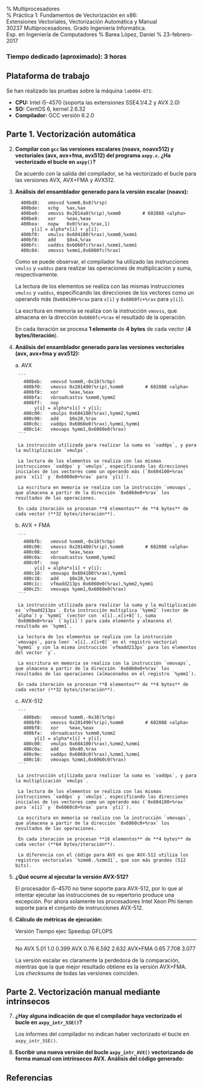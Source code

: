 % Multiprocesadores  
% Práctica 1: Fundamentos de Vectorización en x86:  
  Extensiones Vectoriales, Vectorización Automática y Manual  
  30237 Multiprocesadores. Grado Ingeniería Informática.  
  Esp. en Ingeniería de Computadores
% Barea López, Daniel
% 23-febrero-2017

### Tiempo dedicado (aproximado): 3 horas

## Plataforma de trabajo

Se han realizado las pruebas sobre la máquina `lab004-071`:

* **CPU:** Intel i5-4570 (soporta las extensiones SSE4.1/4.2 y AVX 2.0)
* **SO:** CentOS 6, kernel 2.6.32
* **Compilador:** GCC versión 6.2.0

## Parte 1. Vectorización automática

2.  **Compilar con `gcc` las versiones escalares (noavx, noavx512) y vectoriales (avx, avx+fma, avx512) del programa `axpy.c`. ¿Ha vectorizado el bucle en `axpy()`?**

    De acuerdo con la salida del compilador, se ha vectorizado el bucle para las versiones AVX, AVX+FMA y AVX512.

3.  **Análisis del ensamblador generado para la versión escalar (noavx):**

    ```
      400bd8:   vmovsd %xmm0,0x8(%rsp)
      400bde:   xchg   %ax,%ax
      400be0:   vmovss 0x2014a0(%rip),%xmm0        # 602088 <alpha>
      400be8:   xor    %eax,%eax
      400bea:   nopw   0x0(%rax,%rax,1)
          y[i] = alpha*x[i] + y[i];
      400bf0:   vmulss 0x604100(%rax),%xmm0,%xmm1
      400bf8:   add    $0x4,%rax
      400bfc:   vaddss 0x6060fc(%rax),%xmm1,%xmm1
      400c04:   vmovss %xmm1,0x6060fc(%rax)
    ```

    Como se puede observar, el compilador ha utilizado las instrucciones `vmulss` y `vaddss` para realizar las operaciones de multiplicación y suma, respectivamente.

    La lectura de los elementos se realiza con las mismas instrucciones `vmulss` y `vaddss`, especificando las direcciones de los vectores como un operando más (`0x604100+%rax` para `x[i]` y `0x6060fc+%rax` para `y[i]`).

    La escritura en memoria se realiza con la instrucción `vmovss`, que almacena en la dirección `0x6060fc+%rax` el resultado de la operación.

    En cada iteración se procesa **1 elemento** de **4 bytes** de cada vector (**4 bytes/iteración**).

4. **Análisis del ensamblador generado para las versiones vectoriales (avx, avx+fma y avx512):**

    a. AVX

        ```
          400beb:   vmovsd %xmm0,-0x18(%rbp)
          400bf0:   vmovss 0x201490(%rip),%xmm0        # 602088 <alpha>
          400bf8:   xor    %eax,%eax
          400bfa:   vbroadcastss %xmm0,%ymm2
          400bff:   nop
              y[i] = alpha*x[i] + y[i];
          400c00:   vmulps 0x604100(%rax),%ymm2,%ymm1
          400c08:   add    $0x20,%rax
          400c0c:   vaddps 0x6060e0(%rax),%ymm1,%ymm1
          400c14:   vmovaps %ymm1,0x6060e0(%rax)
        ```

        La instrucción utilizada para realizar la suma es `vaddps`, y para la multiplicación `vmulps`.

        La lectura de los elementos se realiza con las mismas instrucciones `vaddps` y `vmulps`, especificando las direcciones iniciales de los vectores como un operando más (`0x604100+%rax` para `x[i]` y `0x6060e0+%rax` para `y[i]`).

        La escritura en memoria se realiza con la instrucción `vmovaps`, que almacena a partir de la dirección `0x6060e0+%rax` los resultados de las operaciones.

        En cada iteración se procesan **8 elementos** de **4 bytes** de cada vector (**32 bytes/iteración**).

    b. AVX + FMA

        ```
          400bfb:   vmovsd %xmm0,-0x18(%rbp)
          400c00:   vmovss 0x201480(%rip),%xmm0        # 602088 <alpha>
          400c08:   xor    %eax,%eax
          400c0a:   vbroadcastss %xmm0,%ymm2
          400c0f:   nop
              y[i] = alpha*x[i] + y[i];
          400c10:   vmovaps 0x604100(%rax),%ymm1
          400c18:   add    $0x20,%rax
          400c1c:   vfmadd213ps 0x6060e0(%rax),%ymm2,%ymm1
          400c25:   vmovaps %ymm1,0x6060e0(%rax)
        ```

        La instrucción utilizada para realizar la suma y la multiplicación es `vfmadd213ps`. Esta instrucción multiplica `%ymm2` (vector de `alpha`) y `%ymm1` (vector con `x[i]..x[i+8]`), suma `0x6060e0+%rax` (`&y[i]`) para cada elemento y almacena el resultado en `%ymm1`.

        La lectura de los elementos se realiza con la instrucción `vmovaps`, para leer `x[i]..x[i+8]` en el registro vectorial `%ymm1` y con la misma instrucción `vfmadd213ps` para los elementos del vector `y`.

        La escritura en memoria se realiza con la instrucción `vmovaps`, que almacena a partir de la dirección `0x6060e0+%rax` los resultados de las operaciones (almacenados en el registro `%ymm1`).

        En cada iteración se procesan **8 elementos** de **4 bytes** de cada vector (**32 bytes/iteración**).

    c. AVX-512

        ```
          400beb:   vmovsd %xmm0,-0x38(%rbp)
          400bf0:   vmovss 0x201490(%rip),%xmm0        # 602088 <alpha>
          400bf8:   xor    %eax,%eax
          400bfa:   vbroadcastss %xmm0,%zmm2
              y[i] = alpha*x[i] + y[i];
          400c00:   vmulps 0x604100(%rax),%zmm2,%zmm1
          400c0a:   add    $0x40,%rax
          400c0e:   vaddps 0x6060c0(%rax),%zmm1,%zmm1
          400c18:   vmovaps %zmm1,0x6060c0(%rax)
        ```

        La instrucción utilizada para realizar la suma es `vaddps`, y para la multiplicación `vmulps`.

        La lectura de los elementos se realiza con las mismas instrucciones `vaddps` y `vmulps`, especificando las direcciones iniciales de los vectores como un operando más (`0x604100+%rax` para `x[i]` y `0x6060c0+%rax` para `y[i]`).

        La escritura en memoria se realiza con la instrucción `vmovaps`, que almacena a partir de la dirección `0x6060c0+%rax` los resultados de las operaciones.

        En cada iteración se procesan **16 elementos** de **4 bytes** de cada vector (**64 bytes/iteración**).

        La diferencia con el código para AVX es que AVX-512 utiliza los registros vectoriales `%zmm0..%zmm31`, que son más grandes (512 bits).

5. **¿Qué ocurre al ejecutar la versión AVX-512?**

    El procesador i5-4570 no tiene soporte para AVX-512, por lo que al intentar ejecutar las instrucciones de su repertorio produce una excepción. Por ahora solamente los procesadores Intel Xeon Phi tienen soporte para el conjunto de instrucciones AVX-512.

6. **Cálculo de métricas de ejecución:**

     Versión   Tiempo ejec   Speedup   GFLOPS
    --------- ------------- --------- --------
     No AVX    5.01          1.0       0.399
     AVX       0.76          6.592     2.632
     AVX+FMA   0.65          7.708     3.077

    La versión escalar es claramente la perdedora de la comparación, mientras que la que mejor resultado obtiene es la versión AVX+FMA. Los *checksums* de todas las versiones coinciden.

## Parte 2. Vectorización manual mediante intrínsecos

7. **¿Hay alguna indicación de que el compilador haya vectorizado el bucle en `axpy_intr_SSE()`?**

    Los informes del compilador no indican haber vectorizado el bucle en `axpy_intr_SSE()`.

8. **Escribir una nueva versión del bucle `axpy_intr_AVX()` vectorizando de forma manual con intrínsecos AVX. Análisis del código generado:**

## Referencias
